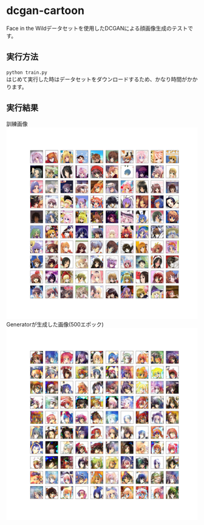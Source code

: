 # dcgan-cartoon
Face in the Wildデータセットを使用したDCGANによる顔画像生成のテストです。

## 実行方法
`python train.py`  
はじめて実行した時はデータセットをダウンロードするため、かなり時間がかかります。

## 実行結果
訓練画像  
![](https://github.com/s059ff/dcgan-cartoon/blob/master/sample/real.png)  
Generatorが生成した画像(500エポック)  
![](https://github.com/s059ff/dcgan-cartoon/blob/master/sample/fake.png)  
